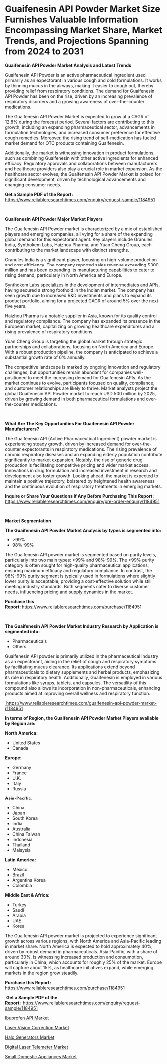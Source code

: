 <p><h1>Guaifenesin API Powder Market Size Furnishes Valuable Information Encompassing Market Share, Market Trends, and Projections Spanning from 2024 to 2031</h1></p><p><strong>Guaifenesin API Powder Market Analysis and Latest Trends</strong></p>
<p><p>Guaifenesin API Powder is an active pharmaceutical ingredient used primarily as an expectorant in various cough and cold formulations. It works by thinning mucus in the airways, making it easier to cough out, thereby providing relief from respiratory conditions. The demand for Guaifenesin API Powder has been on the rise, driven by an increasing prevalence of respiratory disorders and a growing awareness of over-the-counter medications.</p><p>The Guaifenesin API Powder Market is expected to grow at a CAGR of 12.8% during the forecast period. Several factors are contributing to this growth, including an expanding pharmaceutical sector, advancements in formulation technologies, and increased consumer preference for effective cough remedies. Moreover, the rising trend of self-medication has fueled market demand for OTC products containing Guaifenesin.</p><p>Additionally, the market is witnessing innovation in product formulations, such as combining Guaifenesin with other active ingredients for enhanced efficacy. Regulatory approvals and collaborations between manufacturers and healthcare providers also play a crucial role in market expansion. As the healthcare sector evolves, the Guaifenesin API Powder Market is poised for significant development, driven by technological advancements and changing consumer needs.</p></p>
<p><strong>Get a Sample PDF of the Report:&nbsp;</strong> <a href="https://www.reliableresearchtimes.com/enquiry/request-sample/1184951?utm_campaign=1393&utm_medium=2&utm_source=Github&utm_content=ia&utm_term=22102024&utm_id=guaifenesin-api-powder">https://www.reliableresearchtimes.com/enquiry/request-sample/1184951</a></p>
<p>&nbsp;</p>
<p><strong>Guaifenesin API Powder Major Market Players</strong></p>
<p><p>The Guaifenesin API Powder market is characterized by a mix of established players and emerging companies, all vying for a share of the expanding global demand for this expectorant agent. Key players include Granules India, Synthokem Labs, Haizhou Pharma, and Yuan Cheng Group, each contributing to the market landscape with distinct strengths.</p><p>Granules India is a significant player, focusing on high-volume production and cost efficiency. The company reported sales revenue exceeding $300 million and has been expanding its manufacturing capabilities to cater to rising demand, particularly in North America and Europe.</p><p>Synthokem Labs specializes in the development of intermediates and APIs, having secured a strong foothold in the Indian market. The company has seen growth due to increased R&D investments and plans to expand its product portfolio, aiming for a projected CAGR of around 5% over the next five years.</p><p>Haizhou Pharma is a notable supplier in Asia, known for its quality control and regulatory compliance. The company has expanded its presence in the European market, capitalizing on growing healthcare expenditures and a rising prevalence of respiratory conditions.</p><p>Yuan Cheng Group is targeting the global market through strategic partnerships and collaborations, focusing on North America and Europe. With a robust production pipeline, the company is anticipated to achieve a substantial growth rate of 6% annually.</p><p>The competitive landscape is marked by ongoing innovation and regulatory challenges, but opportunities remain abundant for companies well-positioned to meet the increasing demand for Guaifenesin APIs. As the market continues to evolve, participants focused on quality, compliance, and customer relationships are likely to thrive. Market analysts project the global Guaifenesin API Powder market to reach USD 500 million by 2025, driven by growing demand in both pharmaceutical formulations and over-the-counter medications.</p></p>
<p>&nbsp;</p>
<p><strong>What Are The Key Opportunities For Guaifenesin API Powder Manufacturers?</strong></p>
<p><p>The Guaifenesin API (Active Pharmaceutical Ingredient) powder market is experiencing steady growth, driven by increased demand for over-the-counter expectorants in respiratory medications. The rising prevalence of chronic respiratory diseases and an expanding elderly population contribute significantly to market expansion. Notably, the rise of generic drug production is facilitating competitive pricing and wider market access. Innovations in drug formulation and increased investment in research and development also foster growth. Looking ahead, the market is expected to maintain a positive trajectory, bolstered by heightened health awareness and the continuous evolution of respiratory treatments in emerging markets.</p></p>
<p><strong>Inquire or Share Your Questions If Any Before Purchasing This Report:</strong> <a href="https://www.reliableresearchtimes.com/enquiry/pre-order-enquiry/1184951?utm_campaign=1393&utm_medium=2&utm_source=Github&utm_content=ia&utm_term=22102024&utm_id=guaifenesin-api-powder">https://www.reliableresearchtimes.com/enquiry/pre-order-enquiry/1184951</a></p>
<p>&nbsp;</p>
<p><strong>Market Segmentation</strong></p>
<p><strong>The Guaifenesin API Powder Market Analysis by types is segmented into:</strong></p>
<p><ul><li>>99%</li><li>98%-99%</li></ul></p>
<p><p>The Guaifenesin API powder market is segmented based on purity levels, particularly into two main types: >99% and 98%-99%. The >99% purity category is often sought for high-quality pharmaceutical applications, ensuring maximum efficacy and regulatory compliance. In contrast, the 98%-99% purity segment is typically used in formulations where slightly lower purity is acceptable, providing a cost-effective solution while still meeting industry standards. Both segments cater to diverse customer needs, influencing pricing and supply dynamics in the market.</p></p>
<p><strong>Purchase this Report:&nbsp;</strong><a href="https://www.reliableresearchtimes.com/purchase/1184951?utm_campaign=1393&utm_medium=2&utm_source=Github&utm_content=ia&utm_term=22102024&utm_id=guaifenesin-api-powder">https://www.reliableresearchtimes.com/purchase/1184951</a></p>
<p>&nbsp;</p>
<p><strong>The Guaifenesin API Powder Market Industry Research by Application is segmented into:</strong></p>
<p><ul><li>Pharmaceuticals</li><li>Others</li></ul></p>
<p><p>Guaifenesin API powder is primarily utilized in the pharmaceutical industry as an expectorant, aiding in the relief of cough and respiratory symptoms by facilitating mucus clearance. Its applications extend beyond pharmaceuticals to dietary supplements and herbal products, emphasizing its role in respiratory health. Additionally, Guaifenesin is employed in various formulations like syrups, tablets, and capsules. The versatility of this compound also allows its incorporation in non-pharmaceuticals, enhancing products aimed at improving overall wellness and respiratory function.</p></p>
<p><a href="https://www.reliableresearchtimes.com/guaifenesin-api-powder-market-r1184951?utm_campaign=1393&utm_medium=2&utm_source=Github&utm_content=ia&utm_term=22102024&utm_id=guaifenesin-api-powder">&nbsp;https://www.reliableresearchtimes.com/guaifenesin-api-powder-market-r1184951</a></p>
<p><strong>In terms of Region, the Guaifenesin API Powder Market Players available by Region are:</strong></p>
<p>
    <p> <strong> North America: </strong>
        <ul>
            <li>United States</li>
            <li>Canada</li>
        </ul>
        </p> 
    <p> <strong> Europe: </strong>
        <ul>
            <li>Germany</li>
            <li>France</li>
            <li>U.K.</li>
            <li>Italy</li>
            <li>Russia</li>
        </ul>
        </p> 
    <p> <strong> Asia-Pacific: </strong>
        <ul>
            <li>China</li>
            <li>Japan</li>
            <li>South Korea</li>
            <li>India</li>
            <li>Australia</li>
            <li>China Taiwan</li>
            <li>Indonesia</li>
            <li>Thailand</li>
            <li>Malaysia</li>
        </ul>
        </p> 
    <p> <strong> Latin America: </strong>
        <ul>
            <li>Mexico</li>
            <li>Brazil</li>
            <li>Argentina Korea</li>
            <li>Colombia</li>
        </ul>
        </p> 
    <p> <strong> Middle East & Africa: </strong>
        <ul>
            <li>Turkey</li>
            <li>Saudi</li>
            <li>Arabia</li>
            <li>UAE</li>
            <li>Korea</li>
        </ul>
    </p>
    </p>
<p><p>The Guaifenesin API powder market is projected to experience significant growth across various regions, with North America and Asia-Pacific leading in market share. North America is expected to hold approximately 40%, driven by robust demand in pharmaceuticals. Asia-Pacific, with a share of around 30%, is witnessing increased production and consumption, particularly in China, which accounts for roughly 25% of the market. Europe will capture about 15%, as healthcare initiatives expand, while emerging markets in the region grow steadily.</p></p>
<p><strong>Purchase this Report: </strong><a href="https://www.reliableresearchtimes.com/purchase/1184951?utm_campaign=1393&utm_medium=2&utm_source=Github&utm_content=ia&utm_term=22102024&utm_id=guaifenesin-api-powder">https://www.reliableresearchtimes.com/purchase/1184951</a></p>
<p>&nbsp;<strong>Get a Sample PDF of the Report:&nbsp;&nbsp;</strong><a href="https://www.reliableresearchtimes.com/enquiry/request-sample/1184951?utm_campaign=1393&utm_medium=2&utm_source=Github&utm_content=ia&utm_term=22102024&utm_id=guaifenesin-api-powder">https://www.reliableresearchtimes.com/enquiry/request-sample/1184951</a></p>
<p><strong></strong></p>
<p><p><a href="https://www.linkedin.com/pulse/ibuprofen-api-market-size-share-analysis-growth-trends-forecast-ojxbc?utm_campaign=1393&utm_medium=2&utm_source=Github&utm_content=ia&utm_term=22102024&utm_id=guaifenesin-api-powder">Ibuprofen API Market</a></p><p><a href="https://www.linkedin.com/pulse/laser-vision-correction-market-shifts-strategic-analysis-2024-2031-1egyc?utm_campaign=1393&utm_medium=2&utm_source=Github&utm_content=ia&utm_term=22102024&utm_id=guaifenesin-api-powder">Laser Vision Correction Market</a></p><p><a href="https://www.linkedin.com/pulse/halo-generators-industry-sector-market-dynamics-future-scenarios-dlmqc?utm_campaign=1393&utm_medium=2&utm_source=Github&utm_content=ia&utm_term=22102024&utm_id=guaifenesin-api-powder">Halo Generators Market</a></p><p><a href="https://github.com/indrystar/Market-Research-Report-List-5/blob/main/digital-laser-telemeter-market.md?utm_campaign=1393&utm_medium=2&utm_source=Github&utm_content=ia&utm_term=22102024&utm_id=guaifenesin-api-powder">Digital Laser Telemeter Market</a></p><p><a href="https://www.linkedin.com/pulse/small-domestic-appliances-market-overview-forecast-2024-mcmtc?utm_campaign=1393&utm_medium=2&utm_source=Github&utm_content=ia&utm_term=22102024&utm_id=guaifenesin-api-powder">Small Domestic Appliances Market</a></p></p>